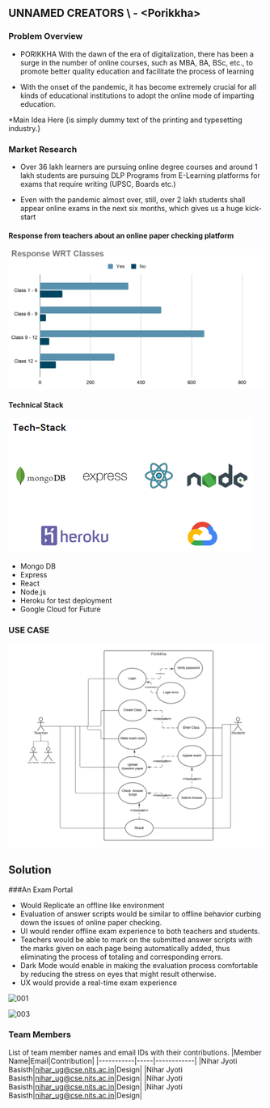 ## UNNAMED CREATORS \ - \<Porikkha>




### Problem Overview


* PORIKKHA With the dawn of the era of digitalization, there has been a surge in the number of online courses, such as MBA, BA, BSc, etc., to promote better quality education and facilitate the process of learning

* With the onset of the pandemic, it has become extremely crucial for all kinds of educational institutions to adopt the online mode of imparting education.

*Main Idea Here {is simply dummy text of the printing and typesetting industry.}

### Market Research
* Over 36 lakh learners are pursuing online degree courses and around 1 lakh students are pursuing DLP Programs from E-Learning platforms for exams that require writing (UPSC, Boards etc.)

* Even with the pandemic almost over, still, over 2 lakh students shall appear online exams in the next six months, which gives us a huge kick-start
#### Response from teachers about an online paper checking platform

![graph](images/graph.png)

#### Technical Stack
![MERN](images/MERN.PNG)
* Mongo DB
* Express
* React
* Node.js
* Heroku for test deployment
* Google Cloud for Future 




### USE CASE

![usecase](images/usecase.png)

## Solution
###An Exam Portal
* Would Replicate  an offline like environment
* Evaluation of answer scripts would be similar to offline behavior curbing down the issues of online paper checking. 
* UI would render offline exam experience to both teachers and students.
* Teachers would be able to mark on the submitted answer scripts with the marks given on each page being automatically added, thus eliminating the process of totaling and corresponding errors.
* Dark Mode would enable in making the evaluation process comfortable by reducing the stress on eyes that might result otherwise.
* UX would provide a real-time exam experience

![001](public/img/001.PNG)

![003](public/004.PNG)


### Team Members
List of team member names and email IDs with their contributions.
|Member Name|Email|Contribution|
|-----------|-----|------------|
|Nihar Jyoti Basisth|nihar_ug@cse.nits.ac.in|Design|
|Nihar Jyoti Basisth|nihar_ug@cse.nits.ac.in|Design|
|Nihar Jyoti Basisth|nihar_ug@cse.nits.ac.in|Design|
|Nihar Jyoti Basisth|nihar_ug@cse.nits.ac.in|Design|

